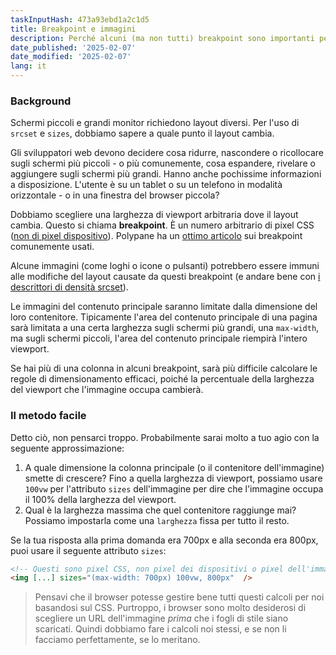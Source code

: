 ```yaml
---
taskInputHash: 473a93ebd1a2c1d5
title: Breakpoint e immagini
description: Perché alcuni (ma non tutti) breakpoint sono importanti per le tue immagini
date_published: '2025-02-07'
date_modified: '2025-02-07'
lang: it
---
```

### Background

Schermi piccoli e grandi monitor richiedono layout diversi. Per l'uso di `srcset` e `sizes`, dobbiamo sapere a quale punto il layout cambia.

Gli sviluppatori web devono decidere cosa ridurre, nascondere o ricollocare sugli schermi più piccoli - o più comunemente, cosa espandere, rivelare o aggiungere sugli schermi più grandi. Hanno anche pochissime informazioni a disposizione. L'utente è su un tablet o su un telefono in modalità orizzontale - o in una finestra del browser piccola?

Dobbiamo scegliere una larghezza di viewport arbitraria dove il layout cambia. Questo si chiama **breakpoint**. È un numero arbitrario di pixel CSS ([non di pixel dispositivo](/it/pixels-not-pixels)). Polypane ha un [ottimo articolo](https://polypane.app/blog/the-breakpoints-we-tested-in-2021-and-the-ones-to-test-in-2022/#the-breakpoints-to-develop-on-in-2023) sui breakpoint comunemente usati.

Alcune immagini (come loghi o icone o pulsanti) potrebbero essere immuni alle modifiche del layout causate da questi breakpoint (e andare bene con [i descrittori di densità srcset](/it/density-descriptors)). 

Le immagini del contenuto principale saranno limitate dalla dimensione del loro contenitore. Tipicamente l'area del contenuto principale di una pagina sarà limitata a una certa larghezza sugli schermi più grandi, una `max-width`, ma sugli schermi piccoli, l'area del contenuto principale riempirà l'intero viewport.

Se hai più di una colonna in alcuni breakpoint, sarà più difficile calcolare le regole di dimensionamento efficaci, poiché la percentuale della larghezza del viewport che l'immagine occupa cambierà.

### Il metodo facile

Detto ciò, non pensarci troppo. Probabilmente sarai molto a tuo agio con la seguente approssimazione:

1. A quale dimensione la colonna principale (o il contenitore dell'immagine) smette di crescere? Fino a quella larghezza di viewport, possiamo usare `100vw` per l'attributo `sizes` dell'immagine per dire che l'immagine occupa il 100% della larghezza del viewport.  
2. Qual è la larghezza massima che quel contenitore raggiunge mai? Possiamo impostarla come una `larghezza` fissa per tutto il resto. 

Se la tua risposta alla prima domanda era 700px e alla seconda era 800px, puoi usare il seguente attributo `sizes`:

```html
<!-- Questi sono pixel CSS, non pixel dei dispositivi o pixel dell'immagine. -->
<img [...] sizes="(max-width: 700px) 100vw, 800px"  />
```

> Pensavi che il browser potesse gestire bene tutti questi calcoli per noi basandosi sul CSS. Purtroppo, i browser sono molto desiderosi di scegliere un URL dell'immagine *prima* che i fogli di stile siano scaricati. Quindi dobbiamo fare i calcoli noi stessi, e se non li facciamo perfettamente, se lo meritano.
